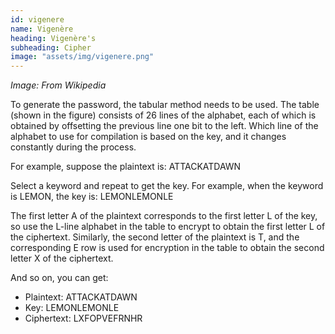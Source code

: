 ```yaml
---
id: vigenere
name: Vigenère
heading: Vigenère's
subheading: Cipher
image: "assets/img/vigenere.png"
---
```

_Image: From Wikipedia_

To generate the password, the tabular method needs to be used. The table (shown in the figure) consists of 26 lines of the alphabet, each of which is obtained by offsetting the previous line one bit to the left. Which line of the alphabet to use for compilation is based on the key, and it changes constantly during the process.

For example, suppose the plaintext is: ATTACKATDAWN

Select a keyword and repeat to get the key. For example, when the keyword is LEMON, the key is: LEMONLEMONLE

The first letter A of the plaintext corresponds to the first letter L of the key, so use the L-line alphabet in the table to encrypt to obtain the first letter L of the ciphertext. Similarly, the second letter of the plaintext is T, and the corresponding E row is used for encryption in the table to obtain the second letter X of the ciphertext.

And so on, you can get:

* Plaintext: ATTACKATDAWN
* Key: LEMONLEMONLE
* Ciphertext: LXFOPVEFRNHR

